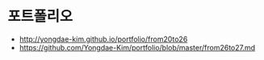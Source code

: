 # 포트폴리오

* http://yongdae-kim.github.io/portfolio/from20to26
* https://github.com/Yongdae-Kim/portfolio/blob/master/from26to27.md
